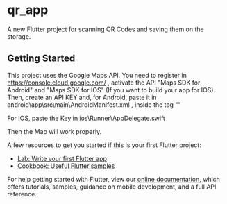 # qr_app

A new Flutter project for scanning QR Codes and saving them on the storage.

## Getting Started

This project uses the Google Maps API. You need to register in https://console.cloud.google.com/ , activate the API "Maps SDK for Android" and "Maps SDK for IOS" (If you want to build your app for IOS). Then, create an API KEY and, for Android, paste it in android\app\src\main\AndroidManifest.xml , inside the tag "<meta-data>"
  
For IOS, paste the Key in ios\Runner\AppDelegate.swift

Then the Map will work properly.

A few resources to get you started if this is your first Flutter project:

- [Lab: Write your first Flutter app](https://flutter.dev/docs/get-started/codelab)
- [Cookbook: Useful Flutter samples](https://flutter.dev/docs/cookbook)

For help getting started with Flutter, view our
[online documentation](https://flutter.dev/docs), which offers tutorials,
samples, guidance on mobile development, and a full API reference.
